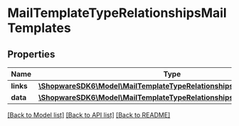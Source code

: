 # MailTemplateTypeRelationshipsMailTemplates

## Properties
Name | Type | Description | Notes
------------ | ------------- | ------------- | -------------
**links** | [**\ShopwareSDK6\Model\MailTemplateTypeRelationshipsMailTemplatesLinks**](MailTemplateTypeRelationshipsMailTemplatesLinks.md) |  | [optional] 
**data** | [**\ShopwareSDK6\Model\MailTemplateTypeRelationshipsMailTemplatesData[]**](MailTemplateTypeRelationshipsMailTemplatesData.md) |  | [optional] 

[[Back to Model list]](../../README.md#documentation-for-models) [[Back to API list]](../../README.md#documentation-for-api-endpoints) [[Back to README]](../../README.md)

